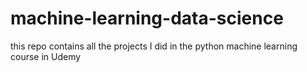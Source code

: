 # machine-learning-data-science
this repo contains all the projects I did in the python machine learning course in Udemy

